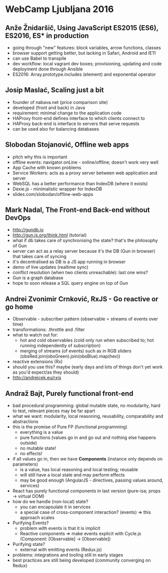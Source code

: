 # WebCamp Ljubljana 2016

## Anže Žnidaršič, Using JavaScript ES2015 (ES6), ES2016, ES* in production
* going through "new" features: block variables, arrow functions, classes
* browser support getting better, but lacking in Safari, Android and IE11
* can use Babel to transpile
* dev workflow: local vagrant dev boxes; provisioning, updating and code deployment done through Ansible
* ES2016: Array.prototype.includes (element) and exponential operator


## Josip Maslać, Scaling just a bit
* founder of nabava.net (price comparison site)
* developed (front and back) in Java
* requirement: minimal change to the application code
* HAProxy front-end defines interface to which clients connect to
* HAProxy back-end is interface to servers that serve requests
* can be used also for balancing databases


## Slobodan Stojanović, Offline web apps
* pitch why this is important
* offline events: navigator.onLine - online/offline; doesn't work very well
* App Cache with known problems
* Service Workers: acts as a proxy server between web application and server
* WebSQL has a better performance than IndexDB (where it exists)
* Dexie.js - minimalistic wrapper for IndexDB
* slides.com/slobodan/offline-web-apps


## Mark Nadal, The Front-end Back-end without DevOps
* http://gundb.io
* http://gun.js.org/think.html (tutorial)
* what if db takes care of synchronising the state? that's the philosophy of Gun
* server can act as a relay server because it's the DB (Gun in browser) that takes care of syncing
* it's decentralised as DB is a JS app running in browser
* demo of live updates (realtime sync)
* conflict resolution (when two clients unreachable): last one wins?
* Gun is a graph database
* hope to soon release a SQL query engine on top of Gun


## Andrei Zvonimir Crnković, RxJS - Go reactive or go home
* Observable - subscriber pattern (observable = streams of events over time)
* transformations: .throttle and .filter
* what to watch out for:
	* hot and cold observables (cold only run when subscribed to; hot running independently of subscription)
	* merging of streams (of events) such as in RGB sliders (obsRed.join(obsGreen).join(obsBlue).map(hex))
* reactive extensions (Rx)
* should you use this? maybe (early days and lots of things don't yet work as you'd expect/as they should)
* http://andreicek.eu/rxjs


## Andraž Bajt, Purely functional front-end
* bad procedural programming: global mutable state, no modularity, hard to test, relevant pieces may be far apart
* what we want: modularity, local reasoning, reusability, comparability and abstractions
* this is the promise of Pure FP (functional programming)
	* everything is a value
	* pure functions (values go in and go out and nothing else happens outside)
	* no mutable state!
	* no effects!
* if all values go in, then we have **Components** (instance only depends on parameters)
	* is a value, has local reasoning and local testing; reusable
	* will still have a local state and may perform effects
	* may be good enough (AngularJS - directives, passing values around, services)
* React has purely functional components in last version (pure-isa; props -> virtual DOM)
* how do we handle (non-local) state?
	* you can encapsulate it in services
	* a special case of cross-component interaction? (events) => this approach scales
* Purifying Events?
	* problem with events is that it is implicit
	* Reactive components => make events explicit with Cycle.js (Component: [Observable] -> [Observable])
* Purifying state?
	* external with emitting events (Redux.js)
* problems: integrations and tooling still in early stages
* best practices are still being developed (community converging on Redux)